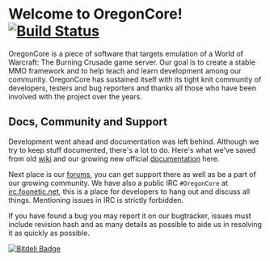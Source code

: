 Welcome to OregonCore! [![Build Status](https://travis-ci.org/OregonCore/OregonCore.svg?branch=master)](https://travis-ci.org/OregonCore/OregonCore)
======================

OregonCore is a piece of software that targets emulation of a World of Warcraft: The Burning Crusade game server. Our goal is to create a stable MMO framework and to help teach and learn development among our community. OregonCore has sustained itself with its tight knit community of developers, testers and bug reporters and thanks all those who have been involved with the project over the years. 

Docs, Community and Support
---------------------------

Development went ahead and documentation was left behind. Although we try to keep stuff documented, there's a lot to do.
Here's what we've saved from old [wiki](https://wiki.oregon-core.net/) and our growing new official [documentation](https://docs.oregon-core.net/) here.

Next place is our [forums](https://forums.oregon-core.net/), you can get support there as well as be a part of our growing community.
We have also a public IRC `#OregonCore` at [irc.foonetic.net](irc://irc.foonetic.net), this is a place for developers to hang out and discuss all things. Mentioning issues in IRC is strictly forbidden.

If you have found a bug you may report it on our bugtracker, issues must include revision hash and as many details as possible to aide us in resolving it as quickly as possible.


[![Bitdeli Badge](https://d2weczhvl823v0.cloudfront.net/kotishe/foton.core/trend.png)](https://bitdeli.com/free "Bitdeli Badge")

